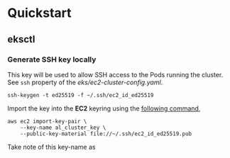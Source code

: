 # Quickstart 

## eksctl

### Generate SSH key locally

This key will be used to allow SSH access to the Pods running the cluster. See `ssh` property of the _eks/ec2-cluster-config.yaml_.

```shell
ssh-keygen -t ed25519 -f ~/.ssh/ec2_id_ed25519
```

Import the key into the **EC2** keyring using the [following command](https://docs.aws.amazon.com/cli/latest/reference/ec2/import-key-pair.html),

```shell
aws ec2 import-key-pair \
    --key-name al_cluster_key \
    --public-key-material file://~/.ssh/ec2_id_ed25519.pub
```

Take note of this key-name as